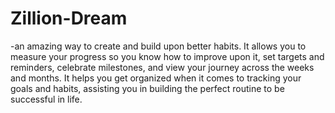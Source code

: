 # Zillion-Dream

-an amazing way to create and build upon better habits. It allows you to measure your progress so you know how to improve upon it, set targets and reminders, celebrate milestones, and view your journey across the weeks and months. It helps you get organized when it comes to tracking your goals and habits, assisting you in building the perfect routine to be successful in life.
